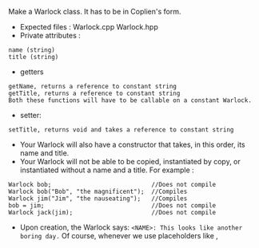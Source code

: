 Make a Warlock class. It has to be in Coplien's form.
* Expected files : Warlock.cpp Warlock.hpp
* Private attributes :
```
name (string)
title (string)
```
* getters
```
getName, returns a reference to constant string
getTitle, returns a reference to constant string
Both these functions will have to be callable on a constant Warlock.
```
* setter: 
```
setTitle, returns void and takes a reference to constant string
```
* Your Warlock will also have a constructor that takes, in this order, its name and title.  
* Your Warlock will not be able to be copied, instantiated by copy, or instantiated without a name and a title.
For example :
```
Warlock bob;                            //Does not compile
Warlock bob("Bob", "the magnificent");  //Compiles
Warlock jim("Jim", "the nauseating");   //Compiles
bob = jim;                              //Does not compile
Warlock jack(jim);                      //Does not compile
```
* Upon creation, the Warlock says: `<NAME>: This looks like another boring day.` Of course, whenever we use placeholders like <NAME>, <TITLE>, etc... in outputs, you will replace them by the appropriate value. Without the < and >.  
When he dies, he says: `<NAME>: My job here is done!`  
* Our Warlock must also be able to introduce himself, while boasting with all its might.
* So you will write the following function: ` void introduce() const;

It must display:

<NAME>: I am <NAME>, <TITLE>!

Here's an example of a test main function and its associated output:

int main()
{
  Warlock const richard("Richard", "Mistress of Magma");
  richard.introduce();
  std::cout << richard.getName() << " - " << richard.getTitle() << std::endl;

  Warlock* jack = new Warlock("Jack", "the Long");
  jack->introduce();
  jack->setTitle("the Mighty");
  jack->introduce();

  delete jack;

  return (0);
}

~$ ./a.out | cat -e
Richard: This looks like another boring day.$
Richard: I am Richard, Mistress of Magma!$
Richard - Mistress of Magma$
Jack: This looks like another boring day.$
Jack: I am Jack, the Long!$
Jack: I am Jack, the Mighty!$
Jack: My job here is done!$
Richard: My job here is done!$
~$

https://github.com/42YerevanProjects/Exam_Ranks/tree/master/exam_rank05  
https://github.com/Saxsori/42-ExamRank05  
https://github.com/pasqualerossi/42-School-Exam-Rank-05  
https://github.com/NahIIo/examrank-02-03-04-05-06/tree/master/examRank05  
